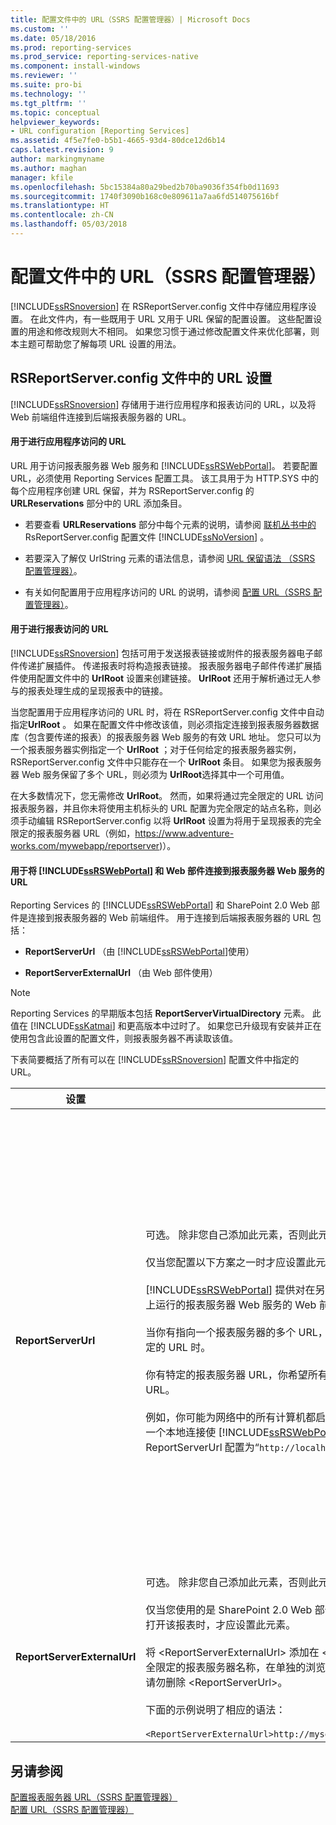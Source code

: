 ```yaml
---
title: 配置文件中的 URL（SSRS 配置管理器）| Microsoft Docs
ms.custom: ''
ms.date: 05/18/2016
ms.prod: reporting-services
ms.prod_service: reporting-services-native
ms.component: install-windows
ms.reviewer: ''
ms.suite: pro-bi
ms.technology: ''
ms.tgt_pltfrm: ''
ms.topic: conceptual
helpviewer_keywords:
- URL configuration [Reporting Services]
ms.assetid: 4f5e7fe0-b5b1-4665-93d4-80dce12d6b14
caps.latest.revision: 9
author: markingmyname
ms.author: maghan
manager: kfile
ms.openlocfilehash: 5bc15384a80a29bed2b70ba9036f354fb0d11693
ms.sourcegitcommit: 1740f3090b168c0e809611a7aa6fd514075616bf
ms.translationtype: HT
ms.contentlocale: zh-CN
ms.lasthandoff: 05/03/2018
---
```

# <a name="urls-in-configuration-files--ssrs-configuration-manager"></a>配置文件中的 URL（SSRS 配置管理器）
  [!INCLUDE[ssRSnoversion](../../includes/ssrsnoversion-md.md)] 在 RSReportServer.config 文件中存储应用程序设置。 在此文件内，有一些既用于 URL 又用于 URL 保留的配置设置。 这些配置设置的用途和修改规则大不相同。 如果您习惯于通过修改配置文件来优化部署，则本主题可帮助您了解每项 URL 设置的用法。  
  
## <a name="url-settings-in-rsreportserverconfig-file"></a>RSReportServer.config 文件中的 URL 设置  
 [!INCLUDE[ssRSnoversion](../../includes/ssrsnoversion-md.md)] 存储用于进行应用程序和报表访问的 URL，以及将 Web 前端组件连接到后端报表服务器的 URL。  
  
#### <a name="urls-for-application-access"></a>用于进行应用程序访问的 URL  
 URL 用于访问报表服务器 Web 服务和 [!INCLUDE[ssRSWebPortal](../../includes/ssrswebportal.md)]。 若要配置 URL，必须使用 Reporting Services 配置工具。 该工具用于为 HTTP.SYS 中的每个应用程序创建 URL 保留，并为 RSReportServer.config 的 **URLReservations** 部分中的 URL 添加条目。  
  
-   若要查看 **URLReservations** 部分中每个元素的说明，请参阅 [联机丛书中的](../../reporting-services/report-server/rsreportserver-config-configuration-file.md) RsReportServer.config 配置文件 [!INCLUDE[ssNoVersion](../../includes/ssnoversion-md.md)] 。  
  
-   若要深入了解仅 UrlString 元素的语法信息，请参阅 [URL 保留语法 （SSRS 配置管理器）](../../reporting-services/install-windows/url-reservation-syntax-ssrs-configuration-manager.md)。  
  
-   有关如何配置用于应用程序访问的 URL 的说明，请参阅 [配置 URL（SSRS 配置管理器）](../../reporting-services/install-windows/configure-a-url-ssrs-configuration-manager.md)。  
  
#### <a name="urls-for-report-access"></a>用于进行报表访问的 URL  
 [!INCLUDE[ssRSnoversion](../../includes/ssrsnoversion-md.md)] 包括可用于发送报表链接或附件的报表服务器电子邮件传递扩展插件。 传递报表时将构造报表链接。 报表服务器电子邮件传递扩展插件使用配置文件中的 **UrlRoot** 设置来创建链接。 **UrlRoot** 还用于解析通过无人参与的报表处理生成的呈现报表中的链接。  
  
 当您配置用于应用程序访问的 URL 时，将在 RSReportServer.config 文件中自动指定**UrlRoot** 。 如果在配置文件中修改该值，则必须指定连接到报表服务器数据库（包含要传递的报表）的报表服务器 Web 服务的有效 URL 地址。 您只可以为一个报表服务器实例指定一个 **UrlRoot** ；对于任何给定的报表服务器实例，RSReportServer.config 文件中只能存在一个 **UrlRoot** 条目。 如果您为报表服务器 Web 服务保留了多个 URL，则必须为 **UrlRoot**选择其中一个可用值。  
  
 在大多数情况下，您无需修改 **UrlRoot**。 然而，如果将通过完全限定的 URL 访问报表服务器，并且你未将使用主机标头的 URL 配置为完全限定的站点名称，则必须手动编辑 RSReportServer.config 以将 **UrlRoot** 设置为将用于呈现报表的完全限定的报表服务器 URL（例如，https://www.adventure-works.com/mywebapp/reportserver)）。  
  
#### <a name="urls-connecting-the-includessrswebportalincludesssrswebportalmd-and-web-parts-to-the-report-server-web-service"></a>用于将 [!INCLUDE[ssRSWebPortal](../../includes/ssrswebportal.md)] 和 Web 部件连接到报表服务器 Web 服务的 URL  
 Reporting Services 的 [!INCLUDE[ssRSWebPortal](../../includes/ssrswebportal.md)] 和 SharePoint 2.0 Web 部件是连接到报表服务器的 Web 前端组件。 用于连接到后端报表服务器的 URL 包括：  
  
-   **ReportServerUrl** （由 [!INCLUDE[ssRSWebPortal](../../includes/ssrswebportal.md)]使用）  
  
-   **ReportServerExternalUrl** （由 Web 部件使用）  
  
> [!NOTE]  
>  Reporting Services 的早期版本包括 **ReportServerVirtualDirectory** 元素。 此值在 [!INCLUDE[ssKatmai](../../includes/sskatmai-md.md)] 和更高版本中过时了。 如果您已升级现有安装并正在使用包含此设置的配置文件，则报表服务器不再读取该值。  
  
 下表简要概括了所有可以在 [!INCLUDE[ssRSnoversion](../../includes/ssrsnoversion-md.md)] 配置文件中指定的 URL。  
  
|设置|用法|Description|  
|-------------|-----------|-----------------|  
|**ReportServerUrl**|可选。 除非您自己添加此元素，否则此元素不包含在 RSReportServer.config 文件中。<br /><br /> 仅当您配置以下方案之一时才应设置此元素：<br /><br /> [!INCLUDE[ssRSWebPortal](../../includes/ssrswebportal.md)] 提供对在另一台计算机上运行或在同一台计算机上的另一实例上运行的报表服务器 Web 服务的 Web 前端访问。<br /><br /> 当你有指向一个报表服务器的多个 URL，并且你希望 [!INCLUDE[ssRSWebPortal](../../includes/ssrswebportal.md)] 使用特定的 URL 时。<br /><br /> 你有特定的报表服务器 URL，你希望所有 [!INCLUDE[ssRSWebPortal](../../includes/ssrswebportal.md)] 连接均使用此 URL。<br /><br /> 例如，你可能为网络中的所有计算机都启用 [!INCLUDE[ssRSWebPortal](../../includes/ssrswebportal.md)] 访问，但需要通过一个本地连接使 [!INCLUDE[ssRSWebPortal](../../includes/ssrswebportal.md)] 连接到报表服务器。 在这种情况下，可以将 ReportServerUrl 配置为“`http://localhost/reportserver`”。|该值指定一个指向报表服务器 Web 服务的 URL。 此值由 [!INCLUDE[ssRSWebPortal](../../includes/ssrswebportal.md)] 应用程序在启动时读取。 如果已设置该值，则 [!INCLUDE[ssRSWebPortal](../../includes/ssrswebportal.md)] 将连接到此 URL 中指定的报表服务器。<br /><br /> 默认情况下， [!INCLUDE[ssRSWebPortal](../../includes/ssrswebportal.md)] 提供对与 [!INCLUDE[ssRSWebPortal](../../includes/ssrswebportal.md)]运行在同一报表服务器实例中的报表服务器 Web 服务的 Web 前端访问。 然而，如果希望将 [!INCLUDE[ssRSWebPortal](../../includes/ssrswebportal.md)] 与作为另一实例一部分或在另一台计算机的实例上运行的报表服务器 Web 服务一起使用，则可以将此 URL 设置为定向 [!INCLUDE[ssRSWebPortal](../../includes/ssrswebportal.md)] 使之连接到外部报表服务器 Web 服务。<br /><br /> 如果安全套接字层 (SSL) 证书安装在你要连接的报表服务器上，则 **ReportServerUrl** 值必须是为该证书注册的服务器的名称。 如果出现“基础连接已经关闭：未能为 SSL/TLS 安全通道建立信任关系”错误，请将 **ReportServerUrl** 设置成为其颁发 SSL 证书的服务器的完全限定域名。 例如，如果证书注册到 https://adventure-works.com.onlinesales，则报表服务器 URL 将为 https://adventure-works.com.onlinesales/reportserver。|  
|**ReportServerExternalUrl**|可选。 除非您自己添加此元素，否则此元素不包含在 RSReportServer.config 文件中。<br /><br /> 仅当您使用的是 SharePoint 2.0 Web 部件且希望用户能够检索报表并在新的浏览器窗口中打开该报表时，才应设置此元素。<br /><br /> 将 \<ReportServerExternalUrl> 添加在 \<ReportServerUrl> 元素下方，然后将其设置为完全限定的报表服务器名称，在单独的浏览器窗口中访问该名称时可解析为报表服务器实例。 请勿删除 \<ReportServerUrl>。<br /><br /> 下面的示例说明了相应的语法：<br /><br /> `<ReportServerExternalUrl>http://myserver/reportserver</ReportServerExternalUrl>`|该值由 SharePoint 2.0 Web 部件使用。<br /><br /> 在早期版本中，建议您设置该值以在面向 Internet 的报表服务器上部署报表生成器。 这是未经测试的部署方案。 如果您在过去使用此设置支持对报表生成器的 Internet 访问，那么现在您应考虑使用替代策略。|  
  
## <a name="see-also"></a>另请参阅  
 [配置报表服务器 URL（SSRS 配置管理器）](../../reporting-services/install-windows/configure-report-server-urls-ssrs-configuration-manager.md)   
 [配置 URL（SSRS 配置管理器）](../../reporting-services/install-windows/configure-a-url-ssrs-configuration-manager.md)
